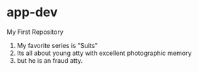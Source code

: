 # app-dev
My First Repository
1. My favorite series is "Suits"
2. Its all about young atty with excellent photographic memory
3. but he is an fraud atty.
   

